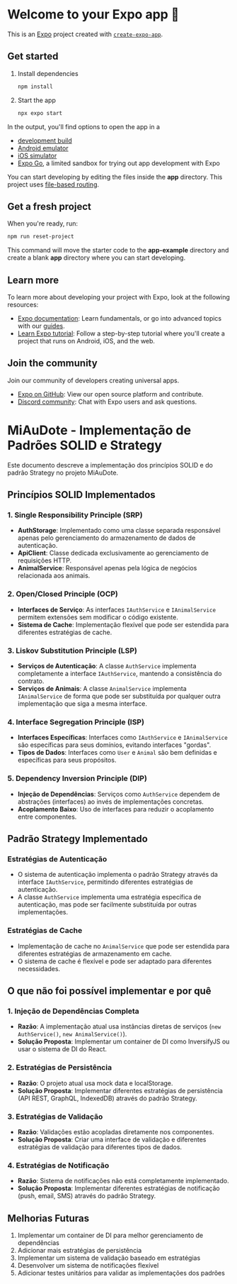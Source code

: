 # Welcome to your Expo app 👋

This is an [Expo](https://expo.dev) project created with [`create-expo-app`](https://www.npmjs.com/package/create-expo-app).

## Get started

1. Install dependencies

   ```bash
   npm install
   ```

2. Start the app

   ```bash
   npx expo start
   ```

In the output, you'll find options to open the app in a

- [development build](https://docs.expo.dev/develop/development-builds/introduction/)
- [Android emulator](https://docs.expo.dev/workflow/android-studio-emulator/)
- [iOS simulator](https://docs.expo.dev/workflow/ios-simulator/)
- [Expo Go](https://expo.dev/go), a limited sandbox for trying out app development with Expo

You can start developing by editing the files inside the **app** directory. This project uses [file-based routing](https://docs.expo.dev/router/introduction).

## Get a fresh project

When you're ready, run:

```bash
npm run reset-project
```

This command will move the starter code to the **app-example** directory and create a blank **app** directory where you can start developing.

## Learn more

To learn more about developing your project with Expo, look at the following resources:

- [Expo documentation](https://docs.expo.dev/): Learn fundamentals, or go into advanced topics with our [guides](https://docs.expo.dev/guides).
- [Learn Expo tutorial](https://docs.expo.dev/tutorial/introduction/): Follow a step-by-step tutorial where you'll create a project that runs on Android, iOS, and the web.

## Join the community

Join our community of developers creating universal apps.

- [Expo on GitHub](https://github.com/expo/expo): View our open source platform and contribute.
- [Discord community](https://chat.expo.dev): Chat with Expo users and ask questions.

# MiAuDote - Implementação de Padrões SOLID e Strategy

Este documento descreve a implementação dos princípios SOLID e do padrão Strategy no projeto MiAuDote.

## Princípios SOLID Implementados

### 1. Single Responsibility Principle (SRP)
- **AuthStorage**: Implementado como uma classe separada responsável apenas pelo gerenciamento do armazenamento de dados de autenticação.
- **ApiClient**: Classe dedicada exclusivamente ao gerenciamento de requisições HTTP.
- **AnimalService**: Responsável apenas pela lógica de negócios relacionada aos animais.

### 2. Open/Closed Principle (OCP)
- **Interfaces de Serviço**: As interfaces `IAuthService` e `IAnimalService` permitem extensões sem modificar o código existente.
- **Sistema de Cache**: Implementação flexível que pode ser estendida para diferentes estratégias de cache.

### 3. Liskov Substitution Principle (LSP)
- **Serviços de Autenticação**: A classe `AuthService` implementa completamente a interface `IAuthService`, mantendo a consistência do contrato.
- **Serviços de Animais**: A classe `AnimalService` implementa `IAnimalService` de forma que pode ser substituída por qualquer outra implementação que siga a mesma interface.

### 4. Interface Segregation Principle (ISP)
- **Interfaces Específicas**: Interfaces como `IAuthService` e `IAnimalService` são específicas para seus domínios, evitando interfaces "gordas".
- **Tipos de Dados**: Interfaces como `User` e `Animal` são bem definidas e específicas para seus propósitos.

### 5. Dependency Inversion Principle (DIP)
- **Injeção de Dependências**: Serviços como `AuthService` dependem de abstrações (interfaces) ao invés de implementações concretas.
- **Acoplamento Baixo**: Uso de interfaces para reduzir o acoplamento entre componentes.

## Padrão Strategy Implementado

### Estratégias de Autenticação
- O sistema de autenticação implementa o padrão Strategy através da interface `IAuthService`, permitindo diferentes estratégias de autenticação.
- A classe `AuthService` implementa uma estratégia específica de autenticação, mas pode ser facilmente substituída por outras implementações.

### Estratégias de Cache
- Implementação de cache no `AnimalService` que pode ser estendida para diferentes estratégias de armazenamento em cache.
- O sistema de cache é flexível e pode ser adaptado para diferentes necessidades.

## O que não foi possível implementar e por quê

### 1. Injeção de Dependências Completa
- **Razão**: A implementação atual usa instâncias diretas de serviços (`new AuthService()`, `new AnimalService()`).
- **Solução Proposta**: Implementar um container de DI como InversifyJS ou usar o sistema de DI do React.

### 2. Estratégias de Persistência
- **Razão**: O projeto atual usa mock data e localStorage.
- **Solução Proposta**: Implementar diferentes estratégias de persistência (API REST, GraphQL, IndexedDB) através do padrão Strategy.

### 3. Estratégias de Validação
- **Razão**: Validações estão acopladas diretamente nos componentes.
- **Solução Proposta**: Criar uma interface de validação e diferentes estratégias de validação para diferentes tipos de dados.

### 4. Estratégias de Notificação
- **Razão**: Sistema de notificações não está completamente implementado.
- **Solução Proposta**: Implementar diferentes estratégias de notificação (push, email, SMS) através do padrão Strategy.

## Melhorias Futuras

1. Implementar um container de DI para melhor gerenciamento de dependências
2. Adicionar mais estratégias de persistência
3. Implementar um sistema de validação baseado em estratégias
4. Desenvolver um sistema de notificações flexível
5. Adicionar testes unitários para validar as implementações dos padrões

